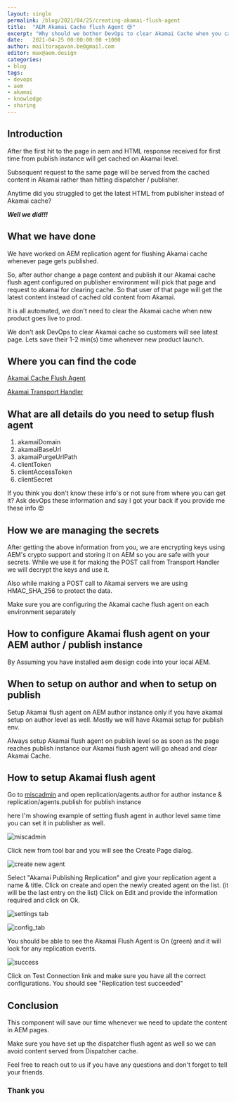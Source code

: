 ```yaml
---
layout: single
permalink: /blog/2021/04/25/creating-akamai-flush-agent
title:  "AEM Akamai Cache flush Agent 😍"
excerpt: "Why should we bother DevOps to clear Akamai Cache when you can do it yourself using flush agent"
date:   2021-04-25 00:00:00:00 +1000
author: mailtoragavan.be@gmail.com
editor: max@aem.design
categories:
- blog
tags:
- devops
- aem
- akamai
- knowledge
- sharing
---
```


## Introduction

After the first hit to the page in aem and HTML response received for first time from publish instance will get cached on Akamai level.

Subsequent request to the same page will be served from the cached content in Akamai rather than hitting dispatcher / publisher. 

Anytime did you struggled to get the latest HTML from publisher instead of Akamai cache? 

***Well we did!!!***

## What we have done

We have worked on AEM replication agent for flushing Akamai cache whenever page gets published. 

So, after author change a page content and publish it our Akamai cache flush agent configured on publisher environment will pick that page and request to akamai for clearing cache. 
So that user of that page will get the latest content instead of cached old content from Akamai.

It is all automated, we don't need to clear the Akamai cache when new product goes live to prod. 

We don't ask DevOps to clear Akamai cache so customers will see latest page. Lets save their 1-2 min(s) time whenever new product launch.

## Where you can find the code

[Akamai Cache Flush Agent](https://github.com/aem-design/aemdesign-aem-core/tree/master/aemdesign-aem-common/src/main/content/jcr_root/apps/aemdesign/components/replication/akamai)

[Akamai Transport Handler](https://github.com/aem-design/aemdesign-aem-core/blob/master/aemdesign-aem-services/src/main/java/design/aem/transport/AkamaiTransportHandler.java)

## What are all details do you need to setup flush agent 

1.  akamaiDomain
2.  akamaiBaseUrl 
3.  akamaiPurgeUrlPath
4.  clientToken
5.  clientAccessToken
6.  clientSecret

If you think you don't know these info's or not sure from where you can get it? Ask devOps these information and say I got your back if you provide me these info 😍

## How we are managing the secrets

After getting the above information from you, we are encrypting keys using AEM's crypto support and storing it on AEM so you are safe with your secrets.
While we use it for making the POST call from Transport Handler we will decrypt the keys and use it. 

Also while making a POST call to Akamai servers we are using HMAC_SHA_256 to protect the data.

Make sure you are configuring the Akamai cache flush agent on each environment separately

## How to configure Akamai flush agent on your AEM author / publish instance

By Assuming you have installed aem design code into your local AEM.

## When to setup on author and when to setup on publish

Setup Akamai flush agent on AEM author instance only if you have akamai setup on author level as well. Mostly we will have Akamai setup for publish env.

Always setup Akamai flush agent on publish level so as soon as the page reaches publish instance our Akamai flush agent will go ahead and clear Akamai Cache.


## How to setup Akamai flush agent

Go to [miscadmin](http://localhost:4502/miscadmin) and open replication/agents.author for author instance & replication/agents.publish for publish instance

here I'm showing example of setting flush agent in author level same time you can set it in publisher as well.

![miscadmin](/assets/images/akamai-flush-agent/akamai-replication-miscadmin.png)

Click new from tool bar and you will see the Create Page dialog.
   
![create new agent](/assets/images/akamai-flush-agent/akamai-create-agent.png)

Select "Akamai Publishing Replication" and give your replication agent a name & title.
Click on create and open the newly created agent on the list. (it will be the last entry on the list)
Click on Edit and provide the information required and click on Ok.

![settings tab](/assets/images/akamai-flush-agent/akamai-settings-tab.png)

![config_tab](/assets/images/akamai-flush-agent/akamai-config-tab.png)

You should be able to see the Akamai Flush Agent is On (green) and it will look for any replication events.
   
![success](/assets/images/akamai-flush-agent/akamai-enabled-agent.png)

Click on Test Connection link and make sure you have all the correct configurations.
You should see "Replication test succeeded"


## Conclusion

This component will save our time whenever we need to update the content in AEM pages. 

Make sure you have set up the dispatcher flush agent as well so we can avoid content served from Dispatcher cache.

Feel free to reach out to us if you have any questions and don't forget to tell your friends.

### Thank you
